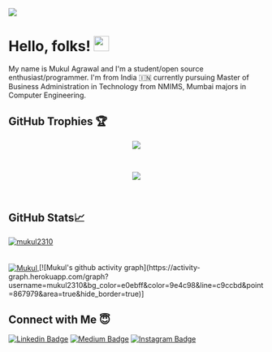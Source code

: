 <!--![](https://visitor-badge.laobi.icu/badge?page_id=mukul2310&color=blue)-->
![](https://komarev.com/ghpvc/?username=mukul2310&color=lightgrey&style=flat&label=Profile+Views)
# Hello, folks! <img src="https://raw.githubusercontent.com/MartinHeinz/MartinHeinz/master/wave.gif" width="30px">

My name is Mukul Agrawal and I'm a student/open source enthusiast/programmer. I'm from India 🇮🇳 currently pursuing Master of Business Administration in Technology from NMIMS, Mumbai majors in Computer Engineering.
<br/>
## GitHub Trophies 🏆
<p align="center">
  <a href="https://github.com/ryo-ma/github-profile-trophy" target="_blank">
    <img src="https://github-profile-trophy.vercel.app/?username=mukul2310&hide_border=true&no-bg=true&no-frame=true&margin-w=15"/>
  </a>
</p>
<br/>
<p align="center">
  <a>
   <img src="https://github-readme-streak-stats.herokuapp.com/?user=mukul2310&hide_border=true"/>
</p>
<br/>  

##  GitHub Stats📈

<a href="https://github.com/mukul2310/mukul2310">
  <!--<img align="center" src="https://github-readme-stats.vercel.app/api?username=mukul2310&show_icons=true&line_height=27&count_private=true&include_all_commits=true" alt="Mukul's GitHub Stats"/>-->
  <img align="center" src="https://github-stats-alpha.vercel.app/api/?username=mukul2310&ic=5DADE2&bc=EEECEE" alt="mukul2310" />
</a>
<br>
<br>
<br>
<a href="https://github.com/mukul2310/mukul2310">
  <img align="center" src="https://github-readme-stats.vercel.app/api/top-langs/?username=mukul2310&hide=html&layout=comact" alt="Mukul" />
</a>
  [![Mukul's github activity graph](https://activity-graph.herokuapp.com/graph?username=mukul2310&bg_color=e0ebff&color=9e4c98&line=c9ccbd&point=867979&area=true&hide_border=true)]

##  Connect with Me 😇

[![Linkedin Badge](https://img.shields.io/badge/linkedin-%230077B5.svg?&style=for-the-badge&logo=linkedin&logoColor=white)](https://www.linkedin.com/in/mukul2310/)    [![Medium Badge](https://img.shields.io/badge/medium-%2312100E.svg?&style=for-the-badge&logo=medium&logoColor=white)](https://medium.com/@mukulagrawaly2k)    [![Instagram Badge](https://img.shields.io/badge/instagram-%23E4405F.svg?&style=for-the-badge&logo=instagram&logoColor=white)](https://www.instagram.com/mukul_agrawal_/)
